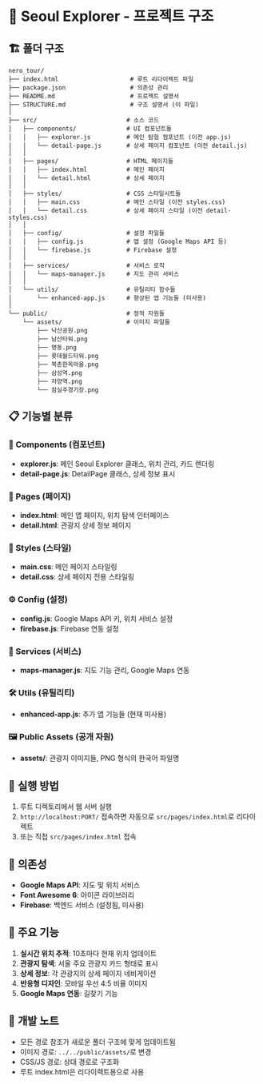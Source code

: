# 📁 Seoul Explorer - 프로젝트 구조

## 🏗️ 폴더 구조

```
nero_tour/
├── index.html                    # 루트 리다이렉트 파일
├── package.json                  # 의존성 관리
├── README.md                     # 프로젝트 설명서
├── STRUCTURE.md                  # 구조 설명서 (이 파일)
│
├── src/                         # 소스 코드
│   ├── components/              # UI 컴포넌트들
│   │   ├── explorer.js          # 메인 탐험 컴포넌트 (이전 app.js)
│   │   └── detail-page.js       # 상세 페이지 컴포넌트 (이전 detail.js)
│   │
│   ├── pages/                   # HTML 페이지들
│   │   ├── index.html           # 메인 페이지
│   │   └── detail.html          # 상세 페이지
│   │
│   ├── styles/                  # CSS 스타일시트들
│   │   ├── main.css             # 메인 스타일 (이전 styles.css)
│   │   └── detail.css           # 상세 페이지 스타일 (이전 detail-styles.css)
│   │
│   ├── config/                  # 설정 파일들
│   │   ├── config.js            # 앱 설정 (Google Maps API 등)
│   │   └── firebase.js          # Firebase 설정
│   │
│   ├── services/                # 서비스 로직
│   │   └── maps-manager.js      # 지도 관리 서비스
│   │
│   └── utils/                   # 유틸리티 함수들
│       └── enhanced-app.js      # 향상된 앱 기능들 (미사용)
│
└── public/                      # 정적 자원들
    └── assets/                  # 이미지 파일들
        ├── 낙산공원.png
        ├── 남산타워.png
        ├── 명동.png
        ├── 롯데월드타워.png
        ├── 북촌한옥마을.png
        ├── 삼성역.png
        ├── 자양역.png
        └── 잠실주경기장.png
```

## 📋 기능별 분류

### 🎯 Components (컴포넌트)
- **explorer.js**: 메인 Seoul Explorer 클래스, 위치 관리, 카드 렌더링
- **detail-page.js**: DetailPage 클래스, 상세 정보 표시

### 📄 Pages (페이지)
- **index.html**: 메인 앱 페이지, 위치 탐색 인터페이스
- **detail.html**: 관광지 상세 정보 페이지

### 🎨 Styles (스타일)
- **main.css**: 메인 페이지 스타일링
- **detail.css**: 상세 페이지 전용 스타일링

### ⚙️ Config (설정)
- **config.js**: Google Maps API 키, 위치 서비스 설정
- **firebase.js**: Firebase 연동 설정

### 🔧 Services (서비스)
- **maps-manager.js**: 지도 기능 관리, Google Maps 연동

### 🛠️ Utils (유틸리티)
- **enhanced-app.js**: 추가 앱 기능들 (현재 미사용)

### 🖼️ Public Assets (공개 자원)
- **assets/**: 관광지 이미지들, PNG 형식의 한국어 파일명

## 🚀 실행 방법

1. 루트 디렉토리에서 웹 서버 실행
2. `http://localhost:PORT/` 접속하면 자동으로 `src/pages/index.html`로 리다이렉트
3. 또는 직접 `src/pages/index.html` 접속

## 🔗 의존성

- **Google Maps API**: 지도 및 위치 서비스
- **Font Awesome 6**: 아이콘 라이브러리
- **Firebase**: 백엔드 서비스 (설정됨, 미사용)

## 📱 주요 기능

1. **실시간 위치 추적**: 10초마다 현재 위치 업데이트
2. **관광지 탐색**: 서울 주요 관광지 카드 형태로 표시
3. **상세 정보**: 각 관광지의 상세 페이지 네비게이션
4. **반응형 디자인**: 모바일 우선 4:5 비율 이미지
5. **Google Maps 연동**: 길찾기 기능

## 🔧 개발 노트

- 모든 경로 참조가 새로운 폴더 구조에 맞게 업데이트됨
- 이미지 경로: `../../public/assets/`로 변경
- CSS/JS 경로: 상대 경로로 구조화
- 루트 index.html은 리다이렉트용으로 사용